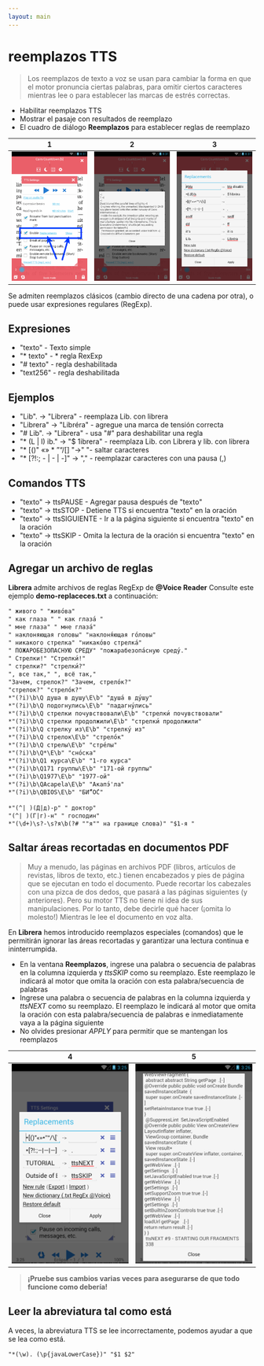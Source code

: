 ```yaml
---
layout: main
---
```


# reemplazos TTS

> Los reemplazos de texto a voz se usan para cambiar la forma en que el motor pronuncia ciertas palabras, para omitir ciertos caracteres mientras lee o para establecer las marcas de estrés correctas.

* Habilitar reemplazos TTS
* Mostrar el pasaje con resultados de reemplazo
* El cuadro de diálogo **Reemplazos** para establecer reglas de reemplazo

|1|2|3|
|-|-|-|
|![](1.png)|![](2.png)|![](3.png)|

Se admiten reemplazos clásicos (cambio directo de una cadena por otra), o puede usar expresiones regulares (RegExp).

## Expresiones

* &quot;texto&quot; - Texto simple
* &quot;* texto&quot; - * regla RexExp
* &quot;# texto&quot; - regla deshabilitada
* &quot;text256&quot; - regla deshabilitada

## Ejemplos

* &quot;Lib&quot;. -&gt; &quot;Librera&quot; - reemplaza Lib. con librera
* &quot;Librera&quot; -&gt; &quot;Libréra&quot; - agregue una marca de tensión correcta
* &quot;# Lib&quot;. -&gt; &quot;Librera&quot; - usa &quot;#&quot; para deshabilitar una regla
* &quot;* (L | l) ib.&quot; -&gt; &quot;$ 1ibrera&quot; - reemplaza Lib. con Librera y lib. con librera
* &quot;* [()&quot; «» * ”“/[] &quot;-&gt;&quot; &quot;- saltar caracteres
* &quot;* [?!:; - | - | -]&quot; -&gt; &quot;,&quot; - reemplazar caracteres con una pausa (,)

## Comandos TTS

* &quot;texto&quot; -&gt; ttsPAUSE - Agregar pausa después de &quot;texto&quot;
* &quot;texto&quot; -&gt; ttsSTOP - Detiene TTS si encuentra &quot;texto&quot; en la oración
* &quot;texto&quot; -&gt; ttsSIGUIENTE - Ir a la página siguiente si encuentra &quot;texto&quot; en la oración
* &quot;texto&quot; -&gt; ttsSKIP - Omita la lectura de la oración si encuentra &quot;texto&quot; en la oración

## Agregar un archivo de reglas

**Librera** admite archivos de reglas RegExp de **@Voice Reader**
Consulte este ejemplo **demo-replaceces.txt** a continuación:

```
" живого " "живо́ва"
" как глаза " " как глаза́ "
" мне глаза" " мне глаза́"
" наклоняющая головы" "наклоня́ющая го́ловы"
" никакого стрелка" "никако́во стрелка́"
" ПОЖАРОБЕЗОПАСНУЮ СРЕДУ" "пожарабезопа́сную среду́."
" Стрелки!" "Стрелки́!"
" стрелки?" "стрелки́?"
", все так," ", всё так,"
"Зачем, стрелок?" "Зачем, стрело́к?"
"стрелок?" "стрело́к?"
*"(?i)\b\Q душа в душу\E\b" "душа́ в ду́шу"
*"(?i)\b\Q подогнулись\E\b" "падагну́лись"
*"(?i)\b\Q стрелки почувствовали\E\b" "стрелки́ почувствовали"
*"(?i)\b\Q стрелки продолжили\E\b" "стрелки́ продолжили"
*"(?i)\b\Q стрелку из\E\b" "стрелку́ из"
*"(?i)\b\Q стрелок\E\b" "стрело́к"
*"(?i)\b\Q стрелы\E\b" "стре́лы"
*"(?i)\b\Q*\E\b" "сно́ска"
*"(?i)\b\Q1 курса\E\b" "1-го курса"
*"(?i)\b\Q171 группы\E\b" "171-ой группы"
*"(?i)\b\Q1977\E\b" "1977-ой"
*"(?i)\b\QAcapela\E\b" "Акапэ́'ла"
*"(?i)\b\QBIOS\E\b" "БИ́“О́С"

*"(^| )(Д|д)-р" " доктор"
"(^| )(Г|г)-н" " господин"
*"(\d+)\s?-\s?я\b(?# ""я"" на границе слова)" "$1-я "
```
## Saltar áreas recortadas en documentos PDF
> Muy a menudo, las páginas en archivos PDF (libros, artículos de revistas, libros de texto, etc.) tienen encabezados y pies de página que se ejecutan en todo el documento. Puede recortar los cabezales con una pizca de dos dedos, que pasará a las páginas siguientes (y anteriores). Pero su motor TTS no tiene ni idea de sus manipulaciones. Por lo tanto, debe decirle qué hacer (¡omita lo molesto!) Mientras le lee el documento en voz alta.

En **Librera** hemos introducido reemplazos especiales (comandos) que le permitirán ignorar las áreas recortadas y garantizar una lectura continua e ininterrumpida.
* En la ventana **Reemplazos**, ingrese una palabra o secuencia de palabras en la columna izquierda y _ttsSKIP_ como su reemplazo. Este reemplazo le indicará al motor que omita la oración con esta palabra/secuencia de palabras
* Ingrese una palabra o secuencia de palabras en la columna izquierda y _ttsNEXT_ como su reemplazo. El reemplazo le indicará al motor que omita la oración con esta palabra/secuencia de palabras e inmediatamente vaya a la página siguiente
* No olvides presionar _APPLY_ para permitir que se mantengan los reemplazos

|4|5|
|-|-|
|![](4.png)|![](5.png)|

> **¡Pruebe sus cambios varias veces para asegurarse de que todo funcione como debería!**

## Leer la abreviatura tal como está

A veces, la abreviatura TTS se lee incorrectamente, podemos ayudar a que se lea como está.
```
"*(\w). (\p{javaLowerCase})" "$1 $2"
```
